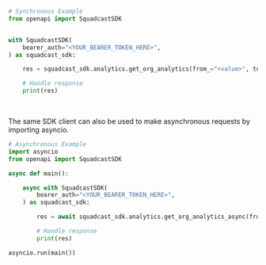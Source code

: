 <!-- Start SDK Example Usage [usage] -->
```python
# Synchronous Example
from openapi import SquadcastSDK


with SquadcastSDK(
    bearer_auth="<YOUR_BEARER_TOKEN_HERE>",
) as squadcast_sdk:

    res = squadcast_sdk.analytics.get_org_analytics(from_="<value>", to="<value>")

    # Handle response
    print(res)
```

</br>

The same SDK client can also be used to make asynchronous requests by importing asyncio.
```python
# Asynchronous Example
import asyncio
from openapi import SquadcastSDK

async def main():

    async with SquadcastSDK(
        bearer_auth="<YOUR_BEARER_TOKEN_HERE>",
    ) as squadcast_sdk:

        res = await squadcast_sdk.analytics.get_org_analytics_async(from_="<value>", to="<value>")

        # Handle response
        print(res)

asyncio.run(main())
```
<!-- End SDK Example Usage [usage] -->